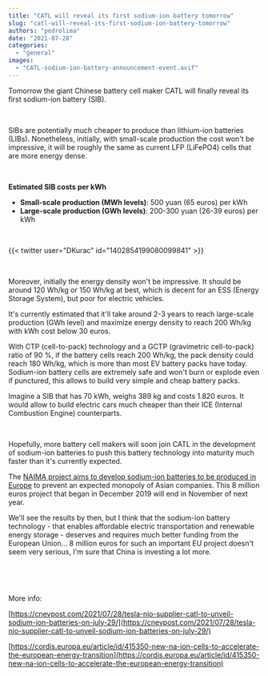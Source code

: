 ```yaml
---
title: "CATL will reveal its first sodium-ion battery tomorrow"
slug: "catl-will-reveal-its-first-sodium-ion-battery-tomorrow"
authors: "pedrolima"
date: "2021-07-28"
categories: 
  - "general"
images: 
  - "CATL-sodium-ion-battery-announcement-event.avif"
---
```


Tomorrow the giant Chinese battery cell maker CATL will finally reveal its first sodium-ion battery (SIB).

 

SIBs are potentially much cheaper to produce than lithium-ion batteries (LIBs). Nonetheless, initially, with small-scale production the cost won't be impressive, it will be roughly the same as current LFP (LiFePO4) cells that are more energy dense.

 

**Estimated SIB costs per kWh**

- **Small-scale production (MWh levels)**: 500 yuan (65 euros) per kWh
- **Large-scale production (GWh levels)**: 200-300 yuan (26-39 euros) per kWh

 

{{< twitter user="DKurac" id="1402854199080099841" >}}

 

Moreover, initially the energy density won't be impressive. It should be around 120 Wh/kg or 150 Wh/kg at best, which is decent for an ESS (Energy Storage System), but poor for electric vehicles.

It's currently estimated that it'll take around 2-3 years to reach large-scale production (GWh level) and maximize energy density to reach 200 Wh/kg with kWh cost below 30 euros.

With CTP (cell-to-pack) technology and a GCTP (gravimetric cell-to-pack) ratio of 90 %, if the battery cells reach 200 Wh/kg, the pack density could reach 180 Wh/kg, which is more than most EV battery packs have today. Sodium-ion battery cells are extremely safe and won't burn or explode even if punctured, this allows to build very simple and cheap battery packs.

Imagine a SIB that has 70 kWh, weighs 389 kg and costs 1.820 euros. It would allow to build electric cars much cheaper than their ICE (Internal Combustion Engine) counterparts.

 

Hopefully, more battery cell makers will soon join CATL in the development of sodium-ion batteries to push this battery technology into maturity much faster than it's currently expected.

The [NAIMA project aims to develop sodium-ion batteries to be produced in Europe](https://naimaproject.eu/) to prevent an expected monopoly of Asian companies. This 8 million euros project that began in December 2019 will end in November of next year.

We'll see the results by then, but I think that the sodium-ion battery technology - that enables affordable electric transportation and renewable energy storage - deserves and requires much better funding from the European Union... 8 million euros for such an important EU project doesn't seem very serious, I'm sure that China is investing a lot more.

 

 

More info:

[https://cnevpost.com/2021/07/28/tesla-nio-supplier-catl-to-unveil-sodium-ion-batteries-on-july-29/](https://cnevpost.com/2021/07/28/tesla-nio-supplier-catl-to-unveil-sodium-ion-batteries-on-july-29/)

[https://cordis.europa.eu/article/id/415350-new-na-ion-cells-to-accelerate-the-european-energy-transition](https://cordis.europa.eu/article/id/415350-new-na-ion-cells-to-accelerate-the-european-energy-transition)
